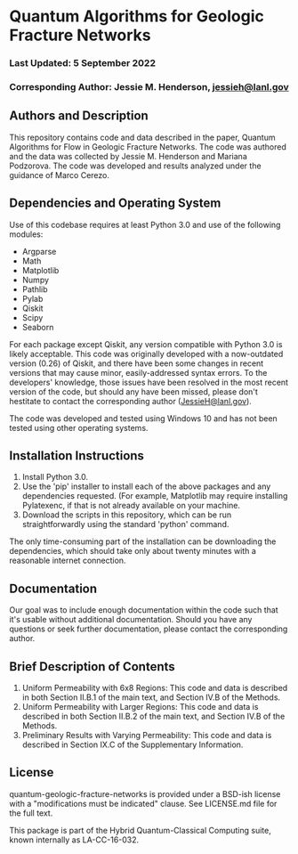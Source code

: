 # Quantum Algorithms for Geologic Fracture Networks
### Last Updated: 5 September 2022
### Corresponding Author: Jessie M. Henderson, jessieh@lanl.gov

## Authors and Description

This repository contains code and data described in the paper, Quantum Algorithms for Flow in Geologic Fracture Networks.  The code was authored and the data was collected by Jessie M. Henderson and Mariana Podzorova.  The code was developed and results analyzed under the guidance of Marco Cerezo.

## Dependencies and Operating System
Use of this codebase requires at least Python 3.0 and use of the following modules:
- Argparse
- Math
- Matplotlib
- Numpy
- Pathlib
- Pylab
- Qiskit
- Scipy
- Seaborn

For each package except Qiskit, any version compatible with Python 3.0 is likely acceptable.  This code was originally developed with a now-outdated version (0.26) of Qiskit, and there have been some changes in recent versions that may cause minor, easily-addressed syntax errors. To the developers' knowledge, those issues have been resolved in the most recent version of the code, but should any have been missed, please don't hestitate to contact the corresponding author (JessieH@lanl.gov).

The code was developed and tested using Windows 10 and has not been tested using other operating systems.

## Installation Instructions
1. Install Python 3.0.
2. Use the 'pip' installer to install each of the above packages and any dependencies requested. (For example, Matplotlib may require installing Pylatexenc, if that is not already available on your machine.
3. Download the scripts in this repository, which can be run straightforwardly using the standard 'python' command.

The only time-consuming part of the installation can be downloading the dependencies, which should take only about twenty minutes with a reasonable internet connection.

## Documentation
Our goal was to include enough documentation within the code such that it's usable without additional documentation.  Should you have any questions or seek further documentation, please contact the corresponding author.

## Brief Description of Contents
1. Uniform Permeability with 6x8 Regions: This code and data is described in both Section II.B.1 of the main text, and Section IV.B of the Methods.
2. Uniform Permeability with Larger Regions: This code and data is described in both Section II.B.2 of the main text, and Section IV.B of the Methods.
3. Preliminary Results with Varying Permeability: This code and data is described in Section IX.C of the Supplementary Information.

## License

quantum-geologic-fracture-networks is provided under a BSD-ish license with a "modifications must be indicated" clause. See LICENSE.md file for the full text.

This package is part of the Hybrid Quantum-Classical Computing suite, known internally as LA-CC-16-032.
